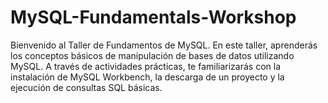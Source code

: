 # MySQL-Fundamentals-Workshop
Bienvenido al Taller de Fundamentos de MySQL. En este taller, aprenderás los conceptos básicos de manipulación de bases de datos utilizando MySQL. A través de actividades prácticas, te familiarizarás con la instalación de MySQL Workbench, la descarga de un proyecto y la ejecución de consultas SQL básicas.

